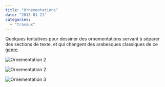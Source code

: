 ```yaml
---
title: "Ornementations"
date: "2013-01-21"
categories:
  - "travaux"
---
```


Quelques tentatives pour dessiner des ornementations servant à séparer des sections de texte, et qui changent des arabesques classiques de ce [genre](http://www.fontsquirrel.com/fonts/Nymphette).

![Ornementation 2](/blog/assets/images/tumblr_inline_mgymmgBZq81rpu9n9.png)

![Ornementation 2](/blog/assets/images/tumblr_inline_mgymo1ey7W1rpu9n9-e1425388109863.png)

![Ornementation 3](/blog/assets/images/tumblr_inline_mgymu16Pl51rpu9n9.png)

